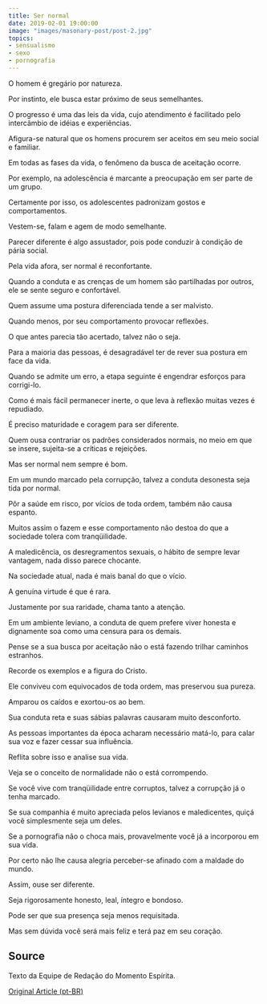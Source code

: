 ```yaml
---
title: Ser normal
date: 2019-02-01 19:00:00
image: "images/masonary-post/post-2.jpg"
topics: 
- sensualismo
- sexo
- pornografia
---
```


O homem é gregário por natureza.

Por instinto, ele busca estar próximo de seus semelhantes.

O progresso é uma das leis da vida, cujo atendimento é facilitado pelo
intercâmbio de idéias e experiências.

Afigura-se natural que os homens procurem ser aceitos em seu meio social e
familiar.

Em todas as fases da vida, o fenômeno da busca de aceitação ocorre.

Por exemplo, na adolescência é marcante a preocupação em ser parte de um grupo.

Certamente por isso, os adolescentes padronizam gostos e comportamentos.

Vestem-se, falam e agem de modo semelhante.

Parecer diferente é algo assustador, pois pode conduzir à condição de pária
social.

Pela vida afora, ser normal é reconfortante.

Quando a conduta e as crenças de um homem são partilhadas por outros, ele se
sente seguro e confortável.

Quem assume uma postura diferenciada tende a ser malvisto.

Quando menos, por seu comportamento provocar reflexões.

O que antes parecia tão acertado, talvez não o seja.

Para a maioria das pessoas, é desagradável ter de rever sua postura em face da
vida.

Quando se admite um erro, a etapa seguinte é engendrar esforços para
corrigi-lo.

Como é mais fácil permanecer inerte, o que leva à reflexão muitas vezes é
repudiado.

É preciso maturidade e coragem para ser diferente.

Quem ousa contrariar os padrões considerados normais, no meio em que se insere,
sujeita-se a críticas e rejeições.

Mas ser normal nem sempre é bom.

Em um mundo marcado pela corrupção, talvez a conduta desonesta seja tida por
normal.

Pôr a saúde em risco, por vícios de toda ordem, também não causa espanto.

Muitos assim o fazem e esse comportamento não destoa do que a sociedade tolera
com tranqüilidade.

A maledicência, os desregramentos sexuais, o hábito de sempre levar vantagem,
nada disso parece chocante.

Na sociedade atual, nada é mais banal do que o vício.

A genuína virtude é que é rara.

Justamente por sua raridade, chama tanto a atenção.

Em um ambiente leviano, a conduta de quem prefere viver honesta e dignamente
soa como uma censura para os demais.

Pense se a sua busca por aceitação não o está fazendo trilhar caminhos
estranhos.

Recorde os exemplos e a figura do Cristo.

Ele conviveu com equivocados de toda ordem, mas preservou sua pureza.

Amparou os caídos e exortou-os ao bem.

Sua conduta reta e suas sábias palavras causaram muito desconforto.

As pessoas importantes da época acharam necessário matá-lo, para calar sua voz
e fazer cessar sua influência.

Reflita sobre isso e analise sua vida.

Veja se o conceito de normalidade não o está corrompendo.

Se você vive com tranqüilidade entre corruptos, talvez a corrupção já o tenha
marcado.

Se sua companhia é muito apreciada pelos levianos e maledicentes, quiçá você
simplesmente seja um deles.

Se a pornografia não o choca mais, provavelmente você já a incorporou em sua
vida.

Por certo não lhe causa alegria perceber-se afinado com a maldade do mundo.

Assim, ouse ser diferente.

Seja rigorosamente honesto, leal, íntegro e bondoso.

Pode ser que sua presença seja menos requisitada.

Mas sem dúvida você será mais feliz e terá paz em seu coração.


## Source
Texto da Equipe de Redação do Momento Espírita.

[Original Article (pt-BR)](http://momento.com.br/pt/ler_texto.php?id=1394)
